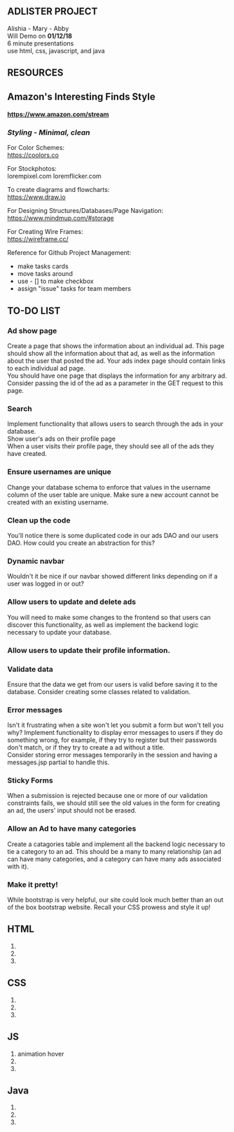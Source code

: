 ## ADLISTER PROJECT

Alishia - Mary - Abby   
Will Demo on **01/12/18**   
6 minute presentations  
use html, css, javascript, and java    

## RESOURCES

## **Amazon's Interesting Finds Style**        
#### https://www.amazon.com/stream

### _Styling - Minimal, clean_
For Color Schemes:      
https://coolors.co

For Stockphotos:    
lorempixel.com
loremflicker.com   

To create diagrams and flowcharts:      
https://www.draw.io

For Designing Structures/Databases/Page Navigation:     
https://www.mindmup.com/#storage

For Creating Wire Frames:       
https://wireframe.cc/  
  
Reference for Github Project Management:   
  - make tasks cards  
  - move tasks around   
  - use - [] to make checkbox   
  - assign "issue" tasks for team members 
  
  
  
## TO-DO LIST  

### Ad show page  
Create a page that shows the information about an individual ad. This page should show all the information about that ad, as well as the information about the user that posted the ad. 
Your ads index page should contain links to each individual ad page.  
You should have one page that displays the information for any arbitrary ad. Consider passing the id of the ad as a parameter in the GET request to this page.  

### Search
Implement functionality that allows users to search through the ads in your database.   
Show user's ads on their profile page   
When a user visits their profile page, they should see all of the ads they have created.  

### Ensure usernames are unique
Change your database schema to enforce that values in the username column of the user table are unique. Make sure a new account cannot be created with an existing username.  

### Clean up the code
You'll notice there is some duplicated code in our ads DAO and our users DAO. How could you create an abstraction for this? 

### Dynamic navbar
Wouldn't it be nice if our navbar showed different links depending on if a user was logged in or out?   

### Allow users to update and delete ads
You will need to make some changes to the frontend so that users can discover this functionality, as well as implement the backend logic necessary to update your database.   

### Allow users to update their profile information.

### Validate data
Ensure that the data we get from our users is valid before saving it to the database. Consider creating some classes related to validation.   

### Error messages
Isn't it frustrating when a site won't let you submit a form but won't tell you why? Implement functionality to display error messages to users if they do something wrong, for example, if they try to register but their passwords don't match, or if they try to create a ad without a title.     
Consider storing error messages temporarily in the session and having a messages.jsp partial to handle this.    

### Sticky Forms   
When a submission is rejected because one or more of our validation constraints fails, we should still see the old values in the form for creating an ad, the users' input should not be erased.    

### Allow an Ad to have many categories    
Create a catagories table and implement all the backend logic necessary to tie a category to an ad. This should be a many to many relationship (an ad can have many categories, and a category can have many ads associated with it).   

### Make it pretty!
While bootstrap is very helpful, our site could look much better than an out of the box bootstrap website. Recall your CSS prowess and style it up!   

## HTML
1.  
2.  
3.  

## CSS
1.  
2.  
3.  
  
## JS
1. animation hover   
2.  
3.  

## Java
1.  
2.  
3.  